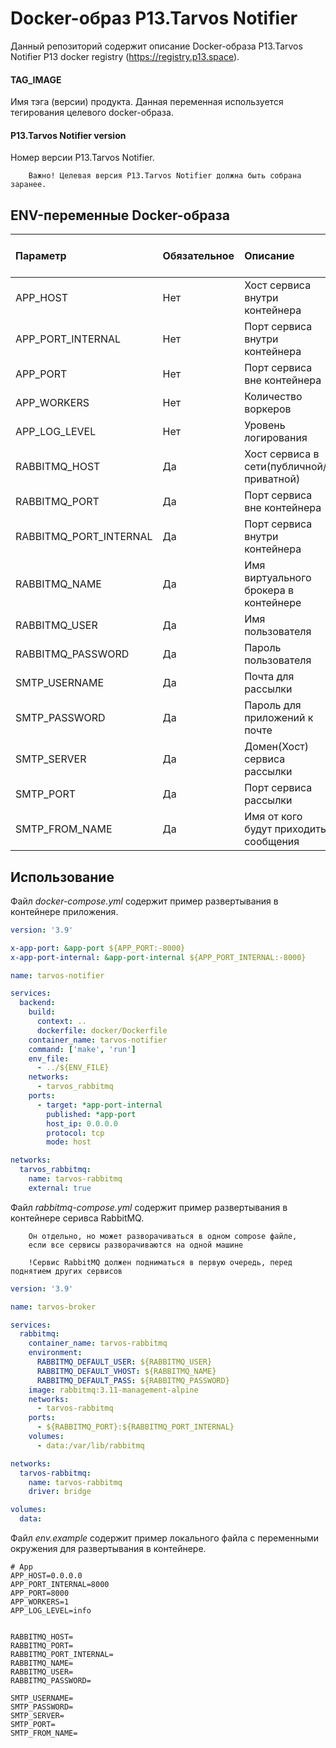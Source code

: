 # Docker-образ P13.Tarvos Notifier

Данный репозиторий содержит описание Docker-образа P13.Tarvos Notifier
P13 docker registry (https://registry.p13.space).

#### **TAG_IMAGE**
Имя тэга (версии) продукта. Данная переменная используется тегирования целевого docker-образа.

#### **P13.Tarvos Notifier version**
Номер версии P13.Tarvos Notifier.

        Важно! Целевая версия P13.Tarvos Notifier должна быть собрана заранее.


## ENV-переменные Docker-образа

| Параметр               | Обязательное | Описание                                 | Пример значения   | Значение по умолчанию |
| :--------------------- | :----------- | :--------------------------------------- | :---------------- | :-------------------- |
| APP_HOST               | Нет          | Хост сервиса внутри контейнера           | 0.0.0.0           | 0.0.0.0               |
| APP_PORT_INTERNAL      | Нет          | Порт сервиса внутри контейнера           | 8000              | 8000                  |
| APP_PORT               | Нет          | Порт сервиса вне контейнера              | 8093              | 8000                  |
| APP_WORKERS            | Нет          | Количество воркеров                      | 1                 | 1                     |
| APP_LOG_LEVEL          | Нет          | Уровень логирования                      | info              | info                  |
| RABBITMQ_HOST          | Да           | Хост сервиса в сети(публичной/приватной) | rabbitmq          |                       |
| RABBITMQ_PORT          | Да           | Порт сервиса вне контейнера              | 5672              |                       |
| RABBITMQ_PORT_INTERNAL | Да           | Порт сервиса внутри контейнера           | 5672              |                       |
| RABBITMQ_NAME          | Да           | Имя виртуального брокера в контейнере    | rabbitmq          |                       |
| RABBITMQ_USER          | Да           | Имя пользователя                         | rabbitmq          |                       |
| RABBITMQ_PASSWORD      | Да           | Пароль пользователя                      | rabbitmq          |                       |
| SMTP_USERNAME          | Да           | Почта для рассылки                       | noreply@yandex.ru |                       |
| SMTP_PASSWORD          | Да           | Пароль для приложений к почте            | qwerty123         |                       |
| SMTP_SERVER            | Да           | Домен(Хост) сервиса рассылки             | smtp.yandex.ru    |                       |
| SMTP_PORT              | Да           | Порт сервиса рассылки                    | 465               |                       |
| SMTP_FROM_NAME         | Да           | Имя от кого будут приходить сообщения    | Tarvos            |                       |


## Использование

Файл *docker-compose.yml* содержит пример развертывания в контейнере приложения.

```yaml
version: '3.9'

x-app-port: &app-port ${APP_PORT:-8000}
x-app-port-internal: &app-port-internal ${APP_PORT_INTERNAL:-8000}

name: tarvos-notifier

services:
  backend:
    build:
      context: ..
      dockerfile: docker/Dockerfile
    container_name: tarvos-notifier
    command: ['make', 'run']
    env_file:
      - ../${ENV_FILE}
    networks:
      - tarvos_rabbitmq
    ports:
      - target: *app-port-internal
        published: *app-port
        host_ip: 0.0.0.0
        protocol: tcp
        mode: host

networks:
  tarvos_rabbitmq:
    name: tarvos-rabbitmq
    external: true

```

Файл *rabbitmq-compose.yml* содержит пример развертывания в контейнере серивса RabbitMQ.

        Он отдельно, но может разворачиваться в одном compose файле,
        если все сервисы разворачиваются на одной машине

        !Сервис RabbitMQ должен подниматься в первую очередь, перед поднятием других сервисов
```yaml
version: '3.9'

name: tarvos-broker

services:
  rabbitmq:
    container_name: tarvos-rabbitmq
    environment:
      RABBITMQ_DEFAULT_USER: ${RABBITMQ_USER}
      RABBITMQ_DEFAULT_VHOST: ${RABBITMQ_NAME}
      RABBITMQ_DEFAULT_PASS: ${RABBITMQ_PASSWORD}
    image: rabbitmq:3.11-management-alpine
    networks:
      - tarvos-rabbitmq
    ports:
      - ${RABBITMQ_PORT}:${RABBITMQ_PORT_INTERNAL}
    volumes:
      - data:/var/lib/rabbitmq

networks:
  tarvos-rabbitmq:
    name: tarvos-rabbitmq
    driver: bridge

volumes:
  data:

```

Файл *env.example* содержит пример локального файла с переменными окружения для развертывания в контейнере.

```dotenv
# App
APP_HOST=0.0.0.0
APP_PORT_INTERNAL=8000
APP_PORT=8000
APP_WORKERS=1
APP_LOG_LEVEL=info


RABBITMQ_HOST=
RABBITMQ_PORT=
RABBITMQ_PORT_INTERNAL=
RABBITMQ_NAME=
RABBITMQ_USER=
RABBITMQ_PASSWORD=

SMTP_USERNAME=
SMTP_PASSWORD=
SMTP_SERVER=
SMTP_PORT=
SMTP_FROM_NAME=

```